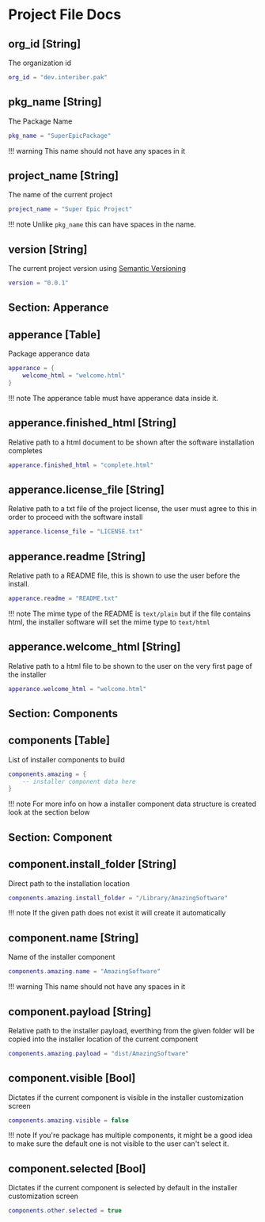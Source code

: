 # Project File Docs


## org_id [String]
The organization id
```lua
org_id = "dev.interiber.pak"
```

## pkg_name [String]
The Package Name
```lua
pkg_name = "SuperEpicPackage"
```
!!! warning
    This name should not have any spaces in it

## project_name [String]
The name of the current project
```lua
project_name = "Super Epic Project"
```
!!! note
    Unlike ```pkg_name``` this can have spaces in the name.

## version [String]
The current project version using [Semantic Versioning](https://semver.org/)
```lua
version = "0.0.1"
```

## Section: Apperance

## apperance [Table]
Package apperance data
```lua
apperance = {
    welcome_html = "welcome.html"
}
```
!!! note
    The apperance table must have apperance data inside it.

## apperance.finished_html [String]
Relative path to a html document to be shown after the software installation completes
```lua
apperance.finished_html = "complete.html"
```

## apperance.license_file [String]
Relative path to a txt file of the project license, the user must agree to this in order to proceed with the software install
```lua
apperance.license_file = "LICENSE.txt"
```

## apperance.readme [String]
Relative path to a README file, this is shown to use the user before the install.
```lua
apperance.readme = "README.txt"
```
!!! note
    The mime type of the README is ```text/plain``` but if the file contains html, the installer software will set the mime type to ```text/html```

## apperance.welcome_html [String]
Relative path to a html file to be shown to the user on the very first page of the installer

```lua
apperance.welcome_html = "welcome.html"
```

## Section: Components

## components [Table]
List of installer components to build

```lua
components.amazing = {
    -- installer component data here
}
```

!!! note
    For more info on how a installer component data structure is created look at the section below

## Section: Component

## component.install_folder [String]
Direct path to the installation location
```lua
components.amazing.install_folder = "/Library/AmazingSoftware"
```

!!! note
    If the given path does not exist it will create it automatically

## component.name [String]
Name of the installer component
```lua
components.amazing.name = "AmazingSoftware"
```
!!! warning
    This name should not have any spaces in it

## component.payload [String]
Relative path to the installer payload, everthing from the given folder will be copied into the installer location of the current component
```lua
components.amazing.payload = "dist/AmazingSoftware"
```

## component.visible [Bool]
Dictates if the current component is visible in the installer customization screen
```lua
components.amazing.visible = false
```
!!! note
    If you're package has multiple components, it might be a good idea to make sure the default one is not visible to the user can't select it.

## component.selected [Bool]
Dictates if the current component is selected by default in the installer customization screen
```lua
components.other.selected = true
```
